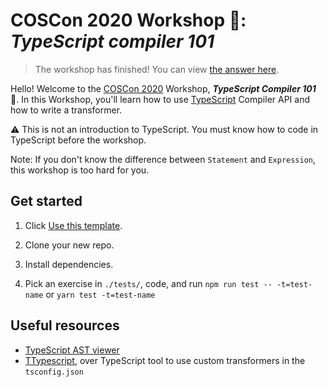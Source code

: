 # COSCon 2020 Workshop 🔨: _TypeScript compiler 101_

> The workshop has finished! You can view [the answer here](https://github.com/Jack-Works/oct-2020-typescript-compiler-101/pull/2).

Hello! Welcome to the [COSCon 2020][1] Workshop, _**TypeScript Compiler 101**_ 🎉. In this Workshop, you'll learn how to use [TypeScript][2] Compiler API and how to write a transformer.

⚠️ This is not an introduction to TypeScript. You must know how to code in TypeScript before the workshop.

Note: If you don't know the difference between `Statement` and `Expression`, this workshop is too hard for you.

## Get started

1. Click [Use this template](https://github.com/Jack-Works/oct-2020-typescript-compiler-101/generate).

2. Clone your new repo.

3. Install dependencies.

4. Pick an exercise in `./tests/`, code, and run `npm run test -- -t=test-name` or `yarn test -t=test-name`

## Useful resources

-   [TypeScript AST viewer](https://ts-ast-viewer.com/)
-   [TTypescript](https://github.com/cevek/ttypescript), over TypeScript tool to use custom transformers in the `tsconfig.json`

[1]: https://www.bagevent.com/event/6840909
[2]: https://www.typescriptlang.org/
